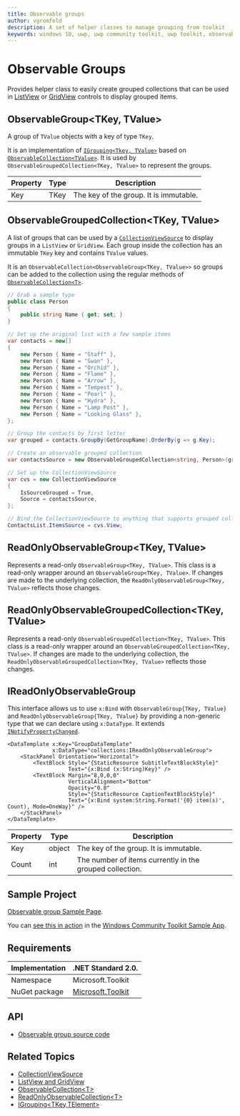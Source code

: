 ```yaml
---
title: Observable groups
author: vgromfeld
description: A set of helper classes to manage grouping from toolkit
keywords: windows 10, uwp, uwp community toolkit, uwp toolkit, observable, grouping, group, observablecollection
---
```


# Observable Groups

Provides helper class to easily create grouped collections that can be used in [ListView](https://docs.microsoft.com/en-us/uwp/api/Windows.UI.Xaml.Controls.ListView) or [GridView](https://docs.microsoft.com/en-us/uwp/api/Windows.UI.Xaml.Controls.GridView) controls to display grouped items.

## ObservableGroup<TKey, TValue>

A group of `TValue` objects with a key of type `TKey`.

It is an implementation of [`IGrouping<Tkey, TValue>`](https://docs.microsoft.com/en-us/dotnet/api/system.linq.igrouping-2?view=netstandard-2.0) based on [`ObservableCollection<TValue>`](https://docs.microsoft.com/en-us/dotnet/api/system.collections.objectmodel.observablecollection-1?view=netstandard-2.0).
It is used by `ObservableGroupedCollection<TKey, TValue>` to represent the groups.


| Property | Type | Description |
| -- | -- | -- |
| Key | TKey | The key of the group. It is immutable. |

## ObservableGroupedCollection<TKey, TValue>

A list of groups that can be used by a [`CollectionViewSource`](https://docs.microsoft.com/en-us/uwp/api/Windows.UI.Xaml.Data.CollectionViewSource) to display groups in a `ListView` or `GridView`.
Each group inside the collection has an immutable `TKey` key and contains `TValue` values.

It is an `ObservableCollection<ObservableGroup<TKey, TValue>>` so groups can be added to the collection using the regular methods of [`ObservableCollection<T>`](https://docs.microsoft.com/en-us/dotnet/api/system.collections.objectmodel.observablecollection-1?view=netstandard-2.0).


```csharp
// Grab a sample type
public class Person
{
    public string Name { get; set; }
}

// Set up the original list with a few sample items
var contacts = new[]
{
    new Person { Name = "Staff" },
    new Person { Name = "Swan" },
    new Person { Name = "Orchid" },
    new Person { Name = "Flame" },
    new Person { Name = "Arrow" },
    new Person { Name = "Tempest" },
    new Person { Name = "Pearl" },
    new Person { Name = "Hydra" },
    new Person { Name = "Lamp Post" },
    new Person { Name = "Looking Glass" },
};

// Group the contacts by first letter
var grouped = contacts.GroupBy(GetGroupName).OrderBy(g => g.Key);

// Create an observable grouped collection
var contactsSource = new ObservableGroupedCollection<string, Person>(grouped);

// Set up the CollectionViewSource
var cvs = new CollectionViewSource
{
    IsSourceGrouped = True,
    Source = contactsSource,
};

// Bind the CollectionViewSource to anything that supports grouped collections.
ContactsList.ItemsSource = cvs.View;
```

## ReadOnlyObservableGroup<TKey, TValue>

Represents a read-only `ObservableGroup<TKey, TValue>`.
This class is a read-only wrapper around an `ObservableGroup<TKey, TValue>`.
If changes are made to the underlying collection, the `ReadOnlyObservableGroup<TKey, TValue>` reflects those changes.

## ReadOnlyObservableGroupedCollection<TKey, TValue>

Represents a read-only `ObservableGroupedCollection<TKey, TValue>`.
This class is a read-only wrapper around an `ObservableGroupedCollection<TKey, TValue>`.
If changes are made to the underlying collection, the `ReadOnlyObservableGroupedCollection<TKey, TValue>` reflects those changes.


## IReadOnlyObservableGroup

This interface allows us to use `x:Bind` with `ObservableGroup{TKey, TValue}` and `ReadOnlyObservableGroup{TKey, TValue}` by providing
a non-generic type that we can declare using `x:DataType`.
It extends [`INotifyPropertyChanged`](https://docs.microsoft.com/en-us/dotnet/api/system.componentmodel.inotifypropertychanged?view=netstandard-2.0).

```xaml
<DataTemplate x:Key="GroupDataTemplate"
              x:DataType="collections:IReadOnlyObservableGroup">
    <StackPanel Orientation="Horizontal">
        <TextBlock Style="{StaticResource SubtitleTextBlockStyle}"
                   Text="{x:Bind (x:String)Key}" />
        <TextBlock Margin="8,0,0,0"
                   VerticalAlignment="Bottom"
                   Opacity="0.8"
                   Style="{StaticResource CaptionTextBlockStyle}"
                   Text="{x:Bind system:String.Format('{0} item(s)', Count), Mode=OneWay}" />
    </StackPanel>
</DataTemplate>
```

| Property | Type | Description |
| -- | -- | -- |
| Key | object | The key of the group. It is immutable. |
| Count | int | The number of items currently in the grouped collection. | 

## Sample Project

[Observable group Sample Page](https://github.com/Microsoft/WindowsCommunityToolkit//tree/master/Microsoft.Toolkit.Uwp.SampleApp/SamplePages/ObservableGroup).

You can [see this in action](uwpct://Extensions?sample=ObservableGroup) in the [Windows Community Toolkit Sample App](http://aka.ms/uwptoolkitapp).

## Requirements

| Implementation | .NET Standard 2.0. |
| --- | --- |
| Namespace | Microsoft.Toolkit |
| NuGet package | [Microsoft.Toolkit](https://www.nuget.org/packages/Microsoft.Toolkit/) |

## API

* [Observable group source code](https://github.com/Microsoft/WindowsCommunityToolkit//blob/master/Microsoft.Toolkit/Collections)

## Related Topics

* [CollectionViewSource](https://docs.microsoft.com/en-us/uwp/api/Windows.UI.Xaml.Data.CollectionViewSource)
* [ListView and GridView](https://docs.microsoft.com/en-us/windows/uwp/design/controls-and-patterns/listview-and-gridview)
* [ObservableCollection\<T\>](https://docs.microsoft.com/en-us/dotnet/api/system.collections.objectmodel.observablecollection-1?view=netstandard-2.0)
* [ReadOnlyObservableCollection\<T\>](https://docs.microsoft.com/en-us/dotnet/api/system.collections.objectmodel.readonlyobservablecollection-1?view=netstandard-2.0)
* [IGrouping\<TKey,TElement\>](https://docs.microsoft.com/en-us/dotnet/api/system.linq.igrouping-2?view=netstandard-2.0)